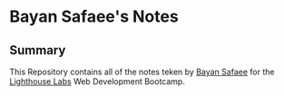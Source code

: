 # Bayan Safaee's Notes

## Summary 

This Repository contains all of the notes teken by [Bayan Safaee](https://github.com/Bayansafaee) for the [Lighthouse Labs](https://www.lighthouselabs.ca) Web Development Bootcamp.